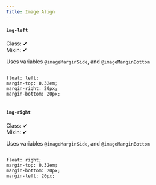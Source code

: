 ```yaml
---
Title: Image Align
---
```


#### `img-left`

Class: ✔  
Mixin: ✔

Uses variables `@imageMarginSide`, and `@imageMarginBottom`

<pre class="language-css">
<code>
float: left;
margin-top: 0.32em;
margin-right: 20px;
margin-bottom: 20px;
</code>
</pre>

#### `img-right`

Class: ✔  
Mixin: ✔

Uses variables `@imageMarginSide`, and `@imageMarginBottom`

<pre class="language-css">
<code>
float: right;
margin-top: 0.32em;
margin-bottom: 20px;
margin-left: 20px;
</code>
</pre>
